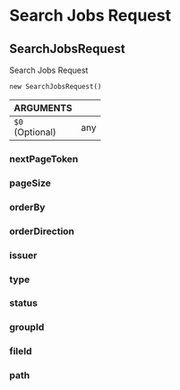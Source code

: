 <!-- Generated automatically. Update this documentation by updating the source code. -->

# Search Jobs Request

## SearchJobsRequest

Search Jobs Request

`new SearchJobsRequest()`

<div class="method-list">
  <table>
    <thead>
      <tr>
        <th class="title">ARGUMENTS</th>
        <th></th>
      </tr>
    </thead>
    <tbody>
      <tr>
        <td class="param">
          <code>$0</code>
          <div class="optional">(Optional)</div>
        </td>
        <td>
            <div class="type">any</div>
        </td>
      </tr>
    </tbody>
  </table>
</div>

### nextPageToken

### pageSize

### orderBy

### orderDirection

### issuer

### type

### status

### groupId

### fileId

### path
